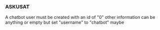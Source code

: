### ASKUSAT

A chatbot user must be created with an id of "0" other information can be anything or empty
but set "username" to "chatbot" maybe
